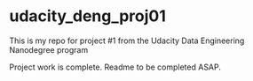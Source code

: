 # udacity_deng_proj01
This is my repo for project #1 from the Udacity Data Engineering Nanodegree program


Project work is complete. Readme to be completed ASAP.
